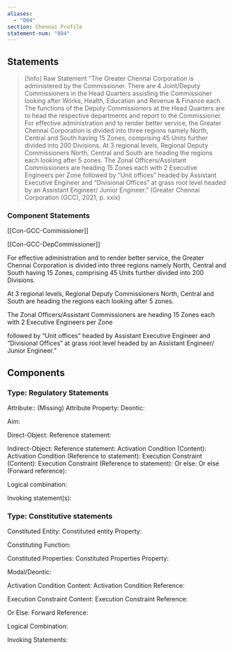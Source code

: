 ```yaml
---
aliases:
  - "004"
section: Chennai Profile
statement-num: "004"
---
```

## Statements 
> [!info] Raw Statement
> “The Greater Chennai Corporation is administered by the Commissioner. There are 4 Joint/Deputy Commissioners in the Head Quarters assisting the Commissioner looking after Works, Health, Education and Revenue & Finance each. The functions of the Deputy Commissioners at the Head Quarters are to head the respective departments and report to the Commissioner. For effective administration and to render better service, the Greater Chennai Corporation is divided into three regions namely North, Central and South having 15 Zones, comprising 45 Units further divided into 200 Divisions. At 3 regional levels, Regional Deputy Commissioners North, Central and South are heading the regions each looking after 5 zones. The Zonal Officers/Assistant Commissioners are heading 15 Zones each with 2 Executive Engineers per Zone followed by “Unit offices” headed by Assistant Executive Engineer and “Divisional Offices” at grass root level headed by an Assistant Engineer/ Junior Engineer.” (Greater Chennai Corporation (GCC), 2021, p. xxix)

### Component Statements
[[Con-GCC-Commissioner]]

[[Con-GCC-DepCommissioner]]

For effective administration and to render better service, the Greater Chennai Corporation is divided into three regions namely North, Central and South having 15 Zones, comprising 45 Units further divided into 200 Divisions. 

At 3 regional levels, Regional Deputy Commissioners North, Central and South are heading the regions each looking after 5 zones. 

The Zonal Officers/Assistant Commissioners are heading 15 Zones each with 2 Executive Engineers per Zone 

followed by “Unit offices” headed by Assistant Executive Engineer and “Divisional Offices” at grass root level headed by an Assistant Engineer/ Junior Engineer.” 

## Components

### Type: Regulatory Statements
Attribute:: (Missing)
	Attribute Property:
Deontic:

Aim:

Direct-Object:
	Reference statement:

Indirect-Object:
	Reference statement:
Activation Condition (Content):
	Activation Condition (Reference to statement):
Execution Constraint (Content):
	Execution Constraint (Reference to statement): 
Or else:
	Or else (Forward reference):


Logical combination:


Invoking statement(s):


### Type: Constitutive statements

Constituted Entity:
	Constituted entity Property:

Constituting Function:

Constituted Properties:
	Constituted Properties Property:

Modal/Deontic:

Activation Condition Content:
	Activation Condition Reference:

Execution Constraint Content:
	Execution Constraint Reference:

Or Else:
	Forward Reference:

Logical Combination:

Invoking Statements:

